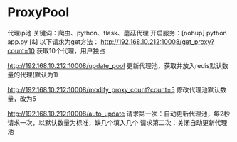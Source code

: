 # ProxyPool
  代理ip池
  关键词：爬虫、python、flask、蘑菇代理
  开启服务：[nohup] python app.py [&]
  以下请求为get方法：
  http://192.168.10.212:10008/get_proxy?count=10
  获取10个代理，用户独占

  http://192.168.10.212:10008/update_pool
  更新代理池，获取并放入redis默认数量的代理(默认为1)

  http://192.168.10.212:10008/modify_proxy_count?count=5
  修改代理池默认数量，改为5

  http://192.168.10.212:10008/auto_update
  请求第一次：自动更新代理池，每2秒请求一次，以默认数量为标准，缺几个填入几个
  请求第二次：关闭自动更新代理池
